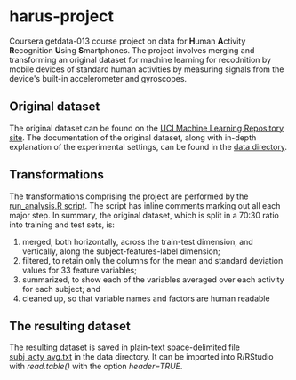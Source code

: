 # harus-project
Coursera getdata-013 course project on data for **H**uman **A**ctivity **R**ecognition **U**sing **S**martphones. The project involves merging and transforming an original dataset for machine learning for recodnition by mobile devices of standard human activities by measuring signals from the device's built-in accelerometer and gyroscopes.

## Original dataset
The original dataset can be found on the [UCI Machine Learning Repository site](http://archive.ics.uci.edu/ml/datasets/Human+Activity+Recognition+Using+Smartphones). The documentation of the original dataset, along with in-depth explanation of the experimental settings, can be found in the [data directory](https://github.com/ivogeorg/harus-project/tree/master/data/UCI%20HAR%20Dataset).

## Transformations
The transformations comprising the project are performed by the [run_analysis.R script](https://github.com/ivogeorg/harus-project/blob/master/run_analysis.R). The script has inline comments marking out all each major step. In summary, the original dataset, which is split in a 70:30 ratio into training and test sets, is: 
1. merged, both horizontally, across the train-test dimension, and vertically, along the subject-features-label dimension;
2. filtered, to retain only the columns for the mean and standard deviation values for 33 feature variables;
3. summarized, to show each of the variables averaged over each activity for each subject; and
4. cleaned up, so that variable names and factors are human readable

## The resulting dataset
The resulting dataset is saved in plain-text space-delimited file [subj_acty_avg.txt](https://github.com/ivogeorg/harus-project/blob/master/data/subj_acty_avg.txt) in the data directory. It can be imported into R/RStudio with *read.table()* with the option *header=TRUE*.
